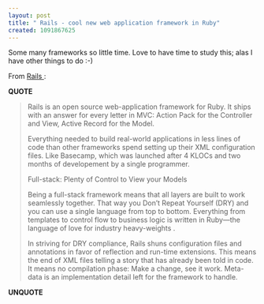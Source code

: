 ```yaml
---
layout: post
title: " Rails - cool new web application framework in Ruby"
created: 1091867625
---
```

Some many frameworks so little time.  Love to have time to study this; alas I have other things to do :-) 

From <a href="http://www.rubyonrails.org/show/HomePage">Rails </a>:
<p><strong>QUOTE</strong></p><blockquote>Rails is an open source web-application framework for Ruby. It ships with an answer for every letter in MVC: Action Pack for the Controller and View, Active Record for the Model.

Everything needed to build real-world applications in less lines of code than other frameworks spend setting up their XML configuration files. Like Basecamp, which was launched after 4 KLOCs and two months of developement by a single programmer.

Full-stack: Plenty of Control to View your Models

Being a full-stack framework means that all layers are built to work seamlessly together. That way you Don&#8217;t Repeat Yourself (DRY) and you can use a single language from top to bottom. Everything from templates to control flow to business logic is written in Ruby&#8212;the language of love for industry heavy-weights .

In striving for DRY compliance, Rails shuns configuration files and annotations in favor of reflection and run-time extensions. This means the end of XML files telling a story that has already been told in code. It means no compilation phase: Make a change, see it work. Meta-data is an implementation detail left for the framework to handle.</blockquote><p><strong>UNQUOTE</strong></p>

